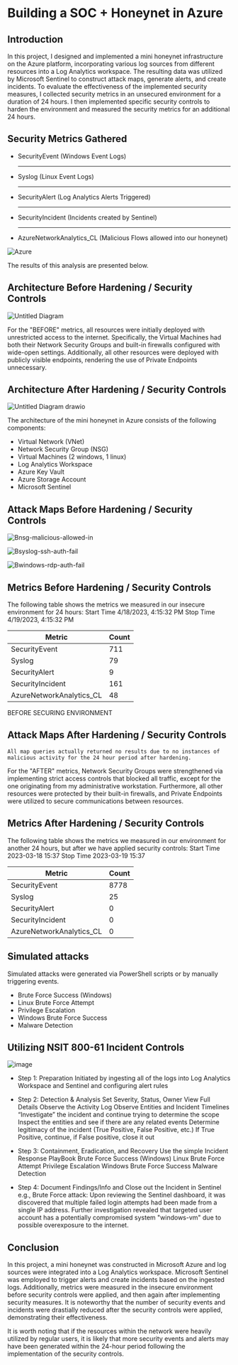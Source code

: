 # Building a SOC + Honeynet in Azure

## Introduction

In this project, I designed and implemented a mini honeynet infrastructure on the Azure platform, incorporating various log sources from different resources into a Log Analytics workspace. The resulting data was utilized by Microsoft Sentinel to construct attack maps, generate alerts, and create incidents. To evaluate the effectiveness of the implemented security measures, I collected security metrics in an unsecured environment for a duration of 24 hours. I then implemented specific security controls to harden the environment and measured the security metrics for an additional 24 hours. 

## Security Metrics Gathered

<ul>
  <li>SecurityEvent (Windows Event Logs)</li>
  <hr>
  <li>Syslog (Linux Event Logs)</li>
  <hr>
  <li>SecurityAlert (Log Analytics Alerts Triggered)</li>
  <hr>
  <li>SecurityIncident (Incidents created by Sentinel)</li>
  <hr>
  <li>AzureNetworkAnalytics_CL (Malicious Flows allowed into our honeynet)</li>
</ul>

![Azure](https://user-images.githubusercontent.com/130959114/232627898-afc073e9-d20c-4d2f-982c-ad01773fb2c5.jpg)

The results of this analysis are presented below.

## Architecture Before Hardening / Security Controls
![Untitled Diagram](https://user-images.githubusercontent.com/130959114/232668012-a8bd76b7-6a87-40e4-9885-8fd182473c11.jpg)

For the "BEFORE" metrics, all resources were initially deployed with unrestricted access to the internet. Specifically, the Virtual Machines had both their Network Security Groups and built-in firewalls configured with wide-open settings. Additionally, all other resources were deployed with publicly visible endpoints, rendering the use of Private Endpoints unnecessary.


## Architecture After Hardening / Security Controls
![Untitled Diagram drawio](https://user-images.githubusercontent.com/130959114/232681984-6a0555cb-90ca-45d0-8158-caed43232858.png)


The architecture of the mini honeynet in Azure consists of the following components:

- Virtual Network (VNet)
- Network Security Group (NSG)
- Virtual Machines (2 windows, 1 linux)
- Log Analytics Workspace
- Azure Key Vault
- Azure Storage Account
- Microsoft Sentinel

## Attack Maps Before Hardening / Security Controls
![Bnsg-malicious-allowed-in](https://user-images.githubusercontent.com/130959114/233216943-67edd823-93b7-4a55-8c4a-fd463c5957b3.png)

![Bsyslog-ssh-auth-fail](https://user-images.githubusercontent.com/130959114/233217429-5546009a-2bfc-44aa-942b-18941ea514ff.png)

![Bwindows-rdp-auth-fail](https://user-images.githubusercontent.com/130959114/233217188-2e958b6b-c3ee-472a-abcb-791afe860234.png)

## Metrics Before Hardening / Security Controls

The following table shows the metrics we measured in our insecure environment for 24 hours:
Start Time	4/18/2023, 4:15:32 PM
Stop Time	4/19/2023, 4:15:32 PM

| Metric                   | Count
| ------------------------ | -----
| SecurityEvent            | 711
| Syslog                   | 79
| SecurityAlert            | 9
| SecurityIncident         | 161
| AzureNetworkAnalytics_CL | 48

BEFORE SECURING ENVIRONMENT	


## Attack Maps After Hardening / Security Controls

```All map queries actually returned no results due to no instances of malicious activity for the 24 hour period after hardening.```

For the "AFTER" metrics, Network Security Groups were strengthened via implementing strict access controls that blocked all traffic, except for the one originating from my administrative workstation. Furthermore, all other resources were protected by their built-in firewalls, and Private Endpoints were utilized to secure communications between resources.

## Metrics After Hardening / Security Controls

The following table shows the metrics we measured in our environment for another 24 hours, but after we have applied security controls:
Start Time 2023-03-18 15:37
Stop Time	2023-03-19 15:37

| Metric                   | Count
| ------------------------ | -----
| SecurityEvent            | 8778
| Syslog                   | 25
| SecurityAlert            | 0
| SecurityIncident         | 0
| AzureNetworkAnalytics_CL | 0

## Simulated attacks

Simulated attacks were generated via PowerShell scripts or by manually triggering events.
* Brute Force Success (Windows)
* Linux Brute Force Attempt
* Privilege Escalation
* Windows Brute Force Success
* Malware Detection 

## Utilizing NSIT 800-61 Incident Controls 

![image](https://user-images.githubusercontent.com/130959114/233717915-4cff8ac7-e8ce-45b8-b06c-fcddf7b42cfe.png)

- Step 1: Preparation
Initiated by ingesting all of the logs into Log Analytics Workspace and Sentinel and configuring alert rules

- Step 2: Detection & Analysis 
Set Severity, Status, Owner
View Full Details 
Observe the Activity Log 
Observe Entities and Incident Timelines 
“Investigate” the incident and continue trying to determine the scope
Inspect the entities and see if there are any related events
Determine legitimacy of the incident (True Positive, False Positive, etc.)
If True Positive, continue, if False positive, close it out

- Step 3: Containment, Eradication, and Recovery
Use the simple Incident Response PlayBook
Brute Force Success (Windows)
Linux Brute Force Attempt
Privilege Escalation 
Windows Brute Force Success
Malware Detection 

- Step 4: Document Findings/Info and Close out the Incident in Sentinel
e.g., Brute Force attack: Upon reviewing the Sentinel dashboard, it was discovered that multiple failed login attempts had been made from a single IP address. Further investigation revealed that targeted user account has a potentially compromised system "windows-vm" due to possible overexposure to the internet.  

## Conclusion

In this project, a mini honeynet was constructed in Microsoft Azure and log sources were integrated into a Log Analytics workspace. Microsoft Sentinel was employed to trigger alerts and create incidents based on the ingested logs. Additionally, metrics were measured in the insecure environment before security controls were applied, and then again after implementing security measures. It is noteworthy that the number of security events and incidents were drastially reduced after the security controls were applied, demonstrating their effectiveness.

It is worth noting that if the resources within the network were heavily utilized by regular users, it is likely that more security events and alerts may have been generated within the 24-hour period following the implementation of the security controls.

